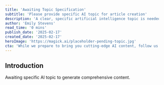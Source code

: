 ```yaml
---
title: 'Awaiting Topic Specification'
subtitle: 'Please provide specific AI topic for article creation'
description: 'A clear, specific artificial intelligence topic is needed to create meaningful, well-researched content. Please provide either a focused AI topic (such as ''Recent developments in Large Language Models'' or ''The impact of AI on healthcare'') or an existing article to use as a foundation for new content creation. This will enable the development of thorough, accurate, and engaging material that meets professional publishing standards.'
author: 'Emily Stevens'
read_time: '0 mins'
publish_date: '2025-02-17'
created_date: '2025-02-17'
heroImage: 'https://magick.ai/placeholder-pending-topic.jpg'
cta: 'While we prepare to bring you cutting-edge AI content, follow us on LinkedIn to stay updated on the latest in artificial intelligence and technology.'
---
```


## Introduction

Awaiting specific AI topic to generate comprehensive content.